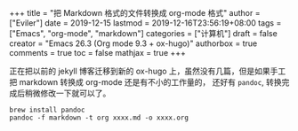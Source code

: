 +++
title = "把 Markdown 格式的文件转换成 org-mode 格式"
author = ["Eviler"]
date = 2019-12-15
lastmod = 2019-12-16T23:56:19+08:00
tags = ["Emacs", "org-mode", "markdown"]
categories = ["计算机"]
draft = false
creator = "Emacs 26.3 (Org mode 9.3 + ox-hugo)"
authorbox = true
comments = true
toc = false
mathjax = true
+++

正在把以前的 jekyll 博客迁移到新的 ox-hugo 上，虽然没有几篇，但是如果手工把
markdown 转换成 org-mode 还是有不小的工作量的， 还好有 `pandoc`, 转换完成后稍微修改一下就可以了。
<!--more-->

```text
brew install pandoc
pandoc -f markdown -t org xxxx.md -o xxxx.org
```
